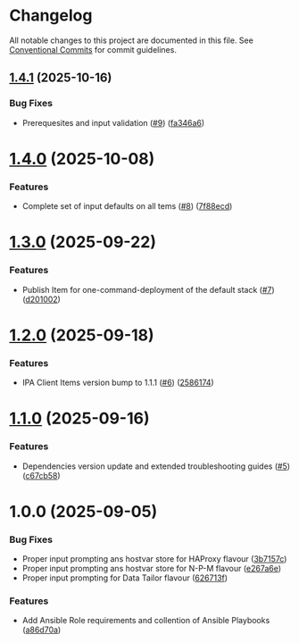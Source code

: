 # Changelog

All notable changes to this project are documented in this file. See
[Conventional Commits](https://conventionalcommits.org) for commit guidelines.

## [1.4.1](https://github.com/ewcloud/ewc-ansible-playbook-flavours-and-provisioning/compare/1.4.0...1.4.1) (2025-10-16)


### Bug Fixes

* Prerequesites and input validation ([#9](https://github.com/ewcloud/ewc-ansible-playbook-flavours-and-provisioning/issues/9)) ([fa346a6](https://github.com/ewcloud/ewc-ansible-playbook-flavours-and-provisioning/commit/fa346a68f23f310bcc302abb251fd6dae564ead5))

# [1.4.0](https://github.com/ewcloud/ewc-ansible-playbook-flavours-and-provisioning/compare/1.3.0...1.4.0) (2025-10-08)


### Features

* Complete set of input defaults on all tems ([#8](https://github.com/ewcloud/ewc-ansible-playbook-flavours-and-provisioning/issues/8)) ([7f88ecd](https://github.com/ewcloud/ewc-ansible-playbook-flavours-and-provisioning/commit/7f88ecd533226912031a70f62f7da81fd8f522b4))

# [1.3.0](https://github.com/ewcloud/ewc-ansible-playbook-flavours-and-provisioning/compare/1.2.0...1.3.0) (2025-09-22)


### Features

* Publish Item for one-command-deployment of the default stack ([#7](https://github.com/ewcloud/ewc-ansible-playbook-flavours-and-provisioning/issues/7)) ([d201002](https://github.com/ewcloud/ewc-ansible-playbook-flavours-and-provisioning/commit/d201002fbe139e7030083b74a203ffe1861832f3))

# [1.2.0](https://github.com/ewcloud/ewc-ansible-playbook-flavours-and-provisioning/compare/1.1.0...1.2.0) (2025-09-18)


### Features

* IPA Client Items version bump to 1.1.1 ([#6](https://github.com/ewcloud/ewc-ansible-playbook-flavours-and-provisioning/issues/6)) ([2586174](https://github.com/ewcloud/ewc-ansible-playbook-flavours-and-provisioning/commit/2586174e98a7730f51e819a30947874daaf7e5a0))

# [1.1.0](https://github.com/ewcloud/ewc-ansible-playbook-flavours-and-provisioning/compare/1.0.0...1.1.0) (2025-09-16)


### Features

* Dependencies version update and extended troubleshooting guides ([#5](https://github.com/ewcloud/ewc-ansible-playbook-flavours-and-provisioning/issues/5)) ([c67cb58](https://github.com/ewcloud/ewc-ansible-playbook-flavours-and-provisioning/commit/c67cb585997b3bd643e35268ae410d484b12bead))

# 1.0.0 (2025-09-05)


### Bug Fixes

* Proper input prompting ans hostvar store for HAProxy flavour ([3b7157c](https://github.com/ewcloud/ewc-ansible-playbook-flavours-and-provisioning/commit/3b7157c5eb29bc2004ba5bf3adf0dc563c1a69e3))
* Proper input prompting ans hostvar store for N-P-M flavour ([e267a6e](https://github.com/ewcloud/ewc-ansible-playbook-flavours-and-provisioning/commit/e267a6e1ecc84cdadd9572b62abb2ca9b8fc617e))
* Proper input prompting for Data Tailor flavour ([626713f](https://github.com/ewcloud/ewc-ansible-playbook-flavours-and-provisioning/commit/626713f9acab20df9fedf3c7b0f03a78027d107e))


### Features

* Add Ansible Role requirements and collention of Ansible Playbooks ([a86d70a](https://github.com/ewcloud/ewc-ansible-playbook-flavours-and-provisioning/commit/a86d70af18fa326c86d7d56c4ef7bdf3d607b0ff))
